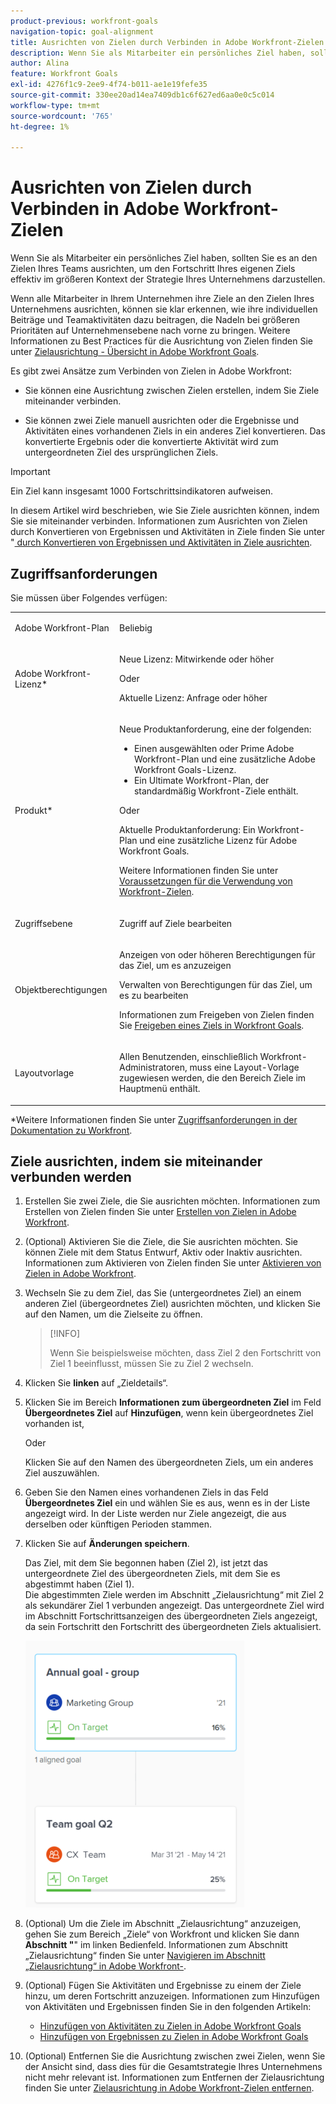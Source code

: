 ```yaml
---
product-previous: workfront-goals
navigation-topic: goal-alignment
title: Ausrichten von Zielen durch Verbinden in Adobe Workfront-Zielen
description: Wenn Sie als Mitarbeiter ein persönliches Ziel haben, sollten Sie es an den Zielen Ihres Teams ausrichten, um den Fortschritt Ihres eigenen Ziels effektiv im größeren Kontext der Strategie Ihres Unternehmens darzustellen.
author: Alina
feature: Workfront Goals
exl-id: 4276f1c9-2ee9-4f74-b011-ae1e19fefe35
source-git-commit: 330ee20ad14ea7409db1c6f627ed6aa0e0c5c014
workflow-type: tm+mt
source-wordcount: '765'
ht-degree: 1%

---
```


# Ausrichten von Zielen durch Verbinden in Adobe Workfront-Zielen

Wenn Sie als Mitarbeiter ein persönliches Ziel haben, sollten Sie es an den Zielen Ihres Teams ausrichten, um den Fortschritt Ihres eigenen Ziels effektiv im größeren Kontext der Strategie Ihres Unternehmens darzustellen.

Wenn alle Mitarbeiter in Ihrem Unternehmen ihre Ziele an den Zielen Ihres Unternehmens ausrichten, können sie klar erkennen, wie ihre individuellen Beiträge und Teamaktivitäten dazu beitragen, die Nadeln bei größeren Prioritäten auf Unternehmensebene nach vorne zu bringen. Weitere Informationen zu Best Practices für die Ausrichtung von Zielen finden Sie unter [Zielausrichtung - Übersicht in Adobe Workfront Goals](../../workfront-goals/goal-alignment/goal-alignment-overview.md).

Es gibt zwei Ansätze zum Verbinden von Zielen in Adobe Workfront:

* Sie können eine Ausrichtung zwischen Zielen erstellen, indem Sie Ziele miteinander verbinden.

* Sie können zwei Ziele manuell ausrichten oder die Ergebnisse und Aktivitäten eines vorhandenen Ziels in ein anderes Ziel konvertieren. Das konvertierte Ergebnis oder die konvertierte Aktivität wird zum untergeordneten Ziel des ursprünglichen Ziels.

>[!IMPORTANT]
>
>Ein Ziel kann insgesamt 1000 Fortschrittsindikatoren aufweisen.

In diesem Artikel wird beschrieben, wie Sie Ziele ausrichten können, indem Sie sie miteinander verbinden. Informationen zum Ausrichten von Zielen durch Konvertieren von Ergebnissen und Aktivitäten in Ziele finden Sie unter &quot;[ durch Konvertieren von Ergebnissen und Aktivitäten in Ziele ausrichten](../../workfront-goals/goal-alignment/align-goals-by-converting-results-activities.md).

## Zugriffsanforderungen

Sie müssen über Folgendes verfügen:

<table style="table-layout:auto">
<col>
</col>
<col>
</col>
<tbody>
 <tr>
 <td role="rowheader">Adobe Workfront-Plan</td>
 <td>
 <p>Beliebig</p>

</td>
 </tr>
 <tr>
 <td role="rowheader">Adobe Workfront-Lizenz*</td>
 <td>
 <p>Neue Lizenz: Mitwirkende oder höher</p>
 Oder
 <p>Aktuelle Lizenz: Anfrage oder höher</p> </td>
 </tr>
 <tr>
 <td role="rowheader">Produkt*</td>
 <td>
 <p> Neue Produktanforderung, eine der folgenden: </p>
<ul>
<li>Einen ausgewählten oder Prime Adobe Workfront-Plan und eine zusätzliche Adobe Workfront Goals-Lizenz.</li>
<li>Ein Ultimate Workfront-Plan, der standardmäßig Workfront-Ziele enthält. </li></ul>
 <p>Oder</p>
 <p>Aktuelle Produktanforderung: Ein Workfront-Plan und eine zusätzliche Lizenz für Adobe Workfront Goals. </p> <p>Weitere Informationen finden Sie unter <a href="../../workfront-goals/goal-management/access-needed-for-wf-goals.md" class="MCXref xref">Voraussetzungen für die Verwendung von Workfront-Zielen</a>. </p> </td>
 </tr>
 <tr>
 <td role="rowheader">Zugriffsebene</td>
 <td> <p>Zugriff auf Ziele bearbeiten</p> </td>
 </tr>
 <tr>
 <td role="rowheader">Objektberechtigungen</td>
 <td>

<p>Anzeigen von oder höheren Berechtigungen für das Ziel, um es anzuzeigen</p>
  <p>Verwalten von Berechtigungen für das Ziel, um es zu bearbeiten</p>
  <p>Informationen zum Freigeben von Zielen finden Sie <a href="../../workfront-goals/workfront-goals-settings/share-a-goal.md" class="MCXref xref">Freigeben eines Ziels in Workfront Goals</a>. </p>
   </td>
 </tr>
<tr>
   <td role="rowheader"><p>Layoutvorlage</p></td>
   <td> <p>Allen Benutzenden, einschließlich Workfront-Administratoren, muss eine Layout-Vorlage zugewiesen werden, die den Bereich Ziele im Hauptmenü enthält. </p>  
</td>
  </tr>
</tbody>
</table>

*Weitere Informationen finden Sie unter [Zugriffsanforderungen in der Dokumentation zu Workfront](/help/quicksilver/administration-and-setup/add-users/access-levels-and-object-permissions/access-level-requirements-in-documentation.md).

## Ziele ausrichten, indem sie miteinander verbunden werden

<!--
Aligning goals by connecting them differs depending on what environment you use. 

### Align goals by connecting them in the Production environment

1. Create two goals that you want to align. For information about creating goals, see [Create goals in Adobe Workfront Goals](../../workfront-goals/goal-management/create-goals.md).
1. (Optional) Activate the goals that you want to align. You can align goals that have a Draft, Active, or Inactive status. For information about activating goals, see [Activate goals in Adobe Workfront Goals](../../workfront-goals/goal-management/activate-goals.md).
1. Go to the goal that you want to align (child goal) to another goal (parent goal) and click its name to open the **Goal Details** panel.

   For example, if you want Goal 2 to influence the progress of Goal 1, you must go to Goal 2. 

1. Click **Align to another goal** in the upper-right corner of the right panel.

   ![](assets/align-to-another-goal-link-highlighted-350x128.png)

1. Start typing the name of an existing goal or the name of an owner in the **Align to another goal** field, then select it when it appears in the list. Only goals that are from the same or future periods display in the list. 
1. Click **Save**.

   The goal you started with (Goal 2) is now the child goal of the goal you aligned it with (Goal 1).   
   The aligned goals display connected in the Goal Alignment section with Goal 2 as secondary to Goal 1.

   ![](assets/goal-1-and-2-aligned-cards-350x427.png)

1. (Optional) To view the goals in the Goal Alignment section, do one of the following:

   * Click the Goal Alignment section in the left panel and find the goals by applying the correct filter. For information about filtering information in Workfront Goals, see [Filter information in Adobe Workfront Goals](../../workfront-goals/goal-management/filter-information-wf-goals.md).
   * Click the Goal List, Check-in, or Pulse sections in the left panel and find one of the goals, then click the **Alignment icon** ![](assets/align-icon.png) next to the goal name to go directly to the goal in the Goal Alignment section.

   For information about the Goal Alignment section, see [Navigate the Goal Alignment section in Adobe Workfront Goals](../../workfront-goals/goal-alignment/navigate-goal-alignment-chart.md). 

1. (Optional) Add activities and results to either goal to indicate their progress. For information about adding activities and results, see the following articles:

   * [Add activities to goals in Adobe Workfront Goals](../../workfront-goals/results-and-activities/add-activities-to-goals.md) 
   * [Add results to goals in Adobe Workfront Goals](../../workfront-goals/results-and-activities/add-results-to-goals.md)

1. (Optional) Remove the alignment between two goals, when you consider that no longer is relevant to your organization's overall strategy For information about removing alignment between goals, see [Remove goal alignment in Adobe Workfront Goals](../../workfront-goals/goal-alignment/remove-goal-alignment.md).

-->
1. Erstellen Sie zwei Ziele, die Sie ausrichten möchten. Informationen zum Erstellen von Zielen finden Sie unter [Erstellen von Zielen in Adobe Workfront](../../workfront-goals/goal-management/create-goals.md).
1. (Optional) Aktivieren Sie die Ziele, die Sie ausrichten möchten. Sie können Ziele mit dem Status Entwurf, Aktiv oder Inaktiv ausrichten. Informationen zum Aktivieren von Zielen finden Sie unter [Aktivieren von Zielen in Adobe Workfront](../../workfront-goals/goal-management/activate-goals.md).
1. Wechseln Sie zu dem Ziel, das Sie (untergeordnetes Ziel) an einem anderen Ziel (übergeordnetes Ziel) ausrichten möchten, und klicken Sie auf den Namen, um die Zielseite zu öffnen.

   >[!INFO]
   >
   >Wenn Sie beispielsweise möchten, dass Ziel 2 den Fortschritt von Ziel 1 beeinflusst, müssen Sie zu Ziel 2 wechseln.

1. Klicken Sie **linken** auf „Zieldetails“.

1. Klicken Sie im Bereich **Informationen zum übergeordneten Ziel** im Feld **Übergeordnetes Ziel** auf **Hinzufügen**, wenn kein übergeordnetes Ziel vorhanden ist,

   Oder

   Klicken Sie auf den Namen des übergeordneten Ziels, um ein anderes Ziel auszuwählen.

1. Geben Sie den Namen eines vorhandenen Ziels in das Feld **Übergeordnetes Ziel** ein und wählen Sie es aus, wenn es in der Liste angezeigt wird. In der Liste werden nur Ziele angezeigt, die aus derselben oder künftigen Perioden stammen.

1. Klicken Sie auf **Änderungen speichern**.

   Das Ziel, mit dem Sie begonnen haben (Ziel 2), ist jetzt das untergeordnete Ziel des übergeordneten Ziels, mit dem Sie es abgestimmt haben (Ziel 1).\
   Die abgestimmten Ziele werden im Abschnitt „Zielausrichtung“ mit Ziel 2 als sekundärer Ziel 1 verbunden angezeigt.
Das untergeordnete Ziel wird im Abschnitt Fortschrittsanzeigen des übergeordneten Ziels angezeigt, da sein Fortschritt den Fortschritt des übergeordneten Ziels aktualisiert.

   ![](assets/goal-1-and-2-aligned-cards-350x427.png)

1. (Optional) Um die Ziele im Abschnitt „Zielausrichtung“ anzuzeigen, gehen Sie zum Bereich „Ziele“ von Workfront und klicken Sie dann **Abschnitt &quot;**&quot; im linken Bedienfeld. Informationen zum Abschnitt „Zielausrichtung“ finden Sie unter [Navigieren im Abschnitt „Zielausrichtung“ in Adobe Workfront-](../../workfront-goals/goal-alignment/navigate-goal-alignment-chart.md).

1. (Optional) Fügen Sie Aktivitäten und Ergebnisse zu einem der Ziele hinzu, um deren Fortschritt anzuzeigen. Informationen zum Hinzufügen von Aktivitäten und Ergebnissen finden Sie in den folgenden Artikeln:

   * [Hinzufügen von Aktivitäten zu Zielen in Adobe Workfront Goals](../../workfront-goals/results-and-activities/add-activities-to-goals.md)
   * [Hinzufügen von Ergebnissen zu Zielen in Adobe Workfront Goals](../../workfront-goals/results-and-activities/add-results-to-goals.md)

1. (Optional) Entfernen Sie die Ausrichtung zwischen zwei Zielen, wenn Sie der Ansicht sind, dass dies für die Gesamtstrategie Ihres Unternehmens nicht mehr relevant ist. Informationen zum Entfernen der Zielausrichtung finden Sie unter [Zielausrichtung in Adobe Workfront-Zielen entfernen](../../workfront-goals/goal-alignment/remove-goal-alignment.md).

